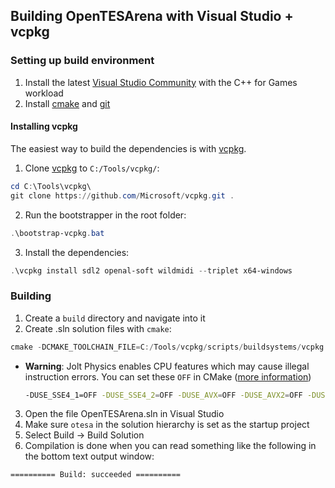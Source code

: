 ## Building OpenTESArena with Visual Studio + vcpkg

### Setting up build environment
1. Install the latest [Visual Studio Community](https://www.visualstudio.com/downloads/) with the C++ for Games workload
2. Install [cmake](https://cmake.org/download/) and [git](https://git-scm.com/download)

#### Installing vcpkg
The easiest way to build the dependencies is with [vcpkg](https://github.com/Microsoft/vcpkg).

1. Clone [vcpkg](https://github.com/Microsoft/vcpkg) to `C:/Tools/vcpkg/`:
  ```PowerShell
  cd C:\Tools\vcpkg\
  git clone https://github.com/Microsoft/vcpkg.git .
  ```
2. Run the bootstrapper in the root folder:
  ```PowerShell
  .\bootstrap-vcpkg.bat
  ```

3. Install the dependencies:
  ```PowerShell
  .\vcpkg install sdl2 openal-soft wildmidi --triplet x64-windows
  ```

### Building
1. Create a `build` directory and navigate into it
2. Create .sln solution files with `cmake`:
  ```PowerShell
  cmake -DCMAKE_TOOLCHAIN_FILE=C:/Tools/vcpkg/scripts/buildsystems/vcpkg.cmake ..
  ```
  - **Warning**: Jolt Physics enables CPU features which may cause illegal instruction errors. You can set these `OFF` in CMake ([more information](https://github.com/jrouwe/JoltPhysics/blob/20eedf47c4bf064e740c9de2f638a8c1d57ce2ed/Build/README.md#illegal-instruction-error))
    ```bash
    -DUSE_SSE4_1=OFF -DUSE_SSE4_2=OFF -DUSE_AVX=OFF -DUSE_AVX2=OFF -DUSE_AVX512=OFF -DUSE_LZCNT=OFF -DUSE_TZCNT=OFF -DUSE_F16C=OFF -DUSE_FMADD=OFF
    ```
3. Open the file OpenTESArena.sln in Visual Studio
4. Make sure `otesa` in the solution hierarchy is set as the startup project
5. Select Build -> Build Solution
6. Compilation is done when you can read something like the following in the bottom text output window:
  ```
  ========== Build: succeeded ==========
  ```
